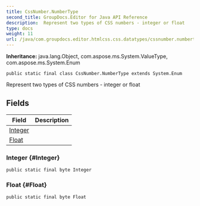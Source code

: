 ```yaml
---
title: CssNumber.NumberType
second_title: GroupDocs.Editor for Java API Reference
description:  Represent two types of CSS numbers - integer or float
type: docs
weight: 11
url: /java/com.groupdocs.editor.htmlcss.css.datatypes/cssnumber.numbertype/
---
```

**Inheritance:**
java.lang.Object, com.aspose.ms.System.ValueType, com.aspose.ms.System.Enum
```
public static final class CssNumber.NumberType extends System.Enum
```

Represent two types of CSS numbers - integer or float
## Fields

| Field | Description |
| --- | --- |
| [Integer](#Integer) |  |
| [Float](#Float) |  |
### Integer {#Integer}
```
public static final byte Integer
```


### Float {#Float}
```
public static final byte Float
```



